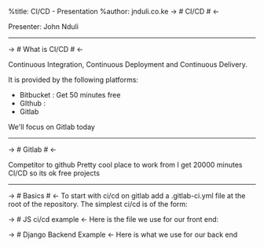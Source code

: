 %title: CI/CD - Presentation %author: jnduli.co.ke 
-> # CI/CD # <-

Presenter: John Nduli

******

-> # What is CI/CD # <-

Continuous Integration, Continuous Deployment and Continuous
Delivery.

It is provided by the following platforms:

+ Bitbucket : Get 50 minutes free
+ GIthub : 
+ Gitlab

We'll focus on Gitlab today

******

-> # Gitlab # <-

Competitor to github
Pretty cool place to work from
I get 20000 minutes CI/CD so its ok free projects

******

-> # Basics # <-
To start with ci/cd on gitlab add a .gitlab-ci.yml file at the
root of the repository. The simplest ci/cd is of the form:

<!-- TODO: Example that prints hello world -->

-> # JS ci/cd example <-
Here is the file we use for our front end:

<!-- TODO: include ci/cd file for front end  -->

-> # Django Backend Example <-
Here is what we use for our back end

<!--TODO: include ci/cd for backend  -->



